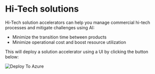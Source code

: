 # Hi-Tech solutions


Hi-Tech solution accelerators can help you manage commercial hi-tech processes and mitigate challenges using AI:

- Minimize the transition time between products
- Minimize operational cost and boost resource utilization


This will deploy a solution accelerator using a UI by clicking the button below:

![Deploy To Azure](https://aka.ms/deploytoazurebutton)
